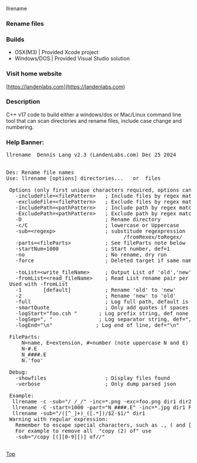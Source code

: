 llrename
### Rename files


### Builds
* OSX(M3)      | Provided Xcode project
* Windows/DOS  | Provided Visual Studio solution
 
### Visit home website
[https://landenlabs.com](https://landenlabs.com)

### Description

C++ v17 code to build either a windows/dos or Mac/Linux command line tool 
that can scan directories and rename files, include case change and numbering.

### Help Banner:
<pre>
llrename  Dennis Lang v2.3 (LandenLabs.com) Dec 25 2024


Des: Rename file names
Use: llrename [options] directories...   or  files

 Options (only first unique characters required, options can be repeated):
   -includeFile=&lt;filePattern>   ; Include files by regex match
   -excludeFile=&lt;filePattern>   ; Exclude files by regex match
   -IncludePath=&lt;pathPattern>   ; Include path by regex match
   -ExcludePath=&lt;pathPattern>   ; Exclude path by regex match
   -D                           ; Rename directory
   -c/C                         ; lowercase or Uppercase
   -sub=&lt;regexp>                ; substitude regexpression
                                      /fromRexex/toRegex/
   -parts=&lt;fileParts>           ; See fileParts note below
   -startNum=1000               ; Start number, def=1
   -no                          ; No rename, dry run
   -force                       ; Deleted target if same name

   -toList=&lt;write_fileName>     ; Output List of 'old','new'
   -fromList=&lt;read_fileName>    ; Read List rename pair per line
 Used with -fromList
   -1       [default]           ; Rename 'old' to 'new'
   -2                           ; Rename 'new' to 'old'
   -full                        ; Log full path, default is relative
   -smartQuote                  ; Only add quotes if spaces in path
   -logStart="foo.csh "       ; Log prefix string, def none
   -logSep=", "               ; Log separator string, def=", "
   -logEnd="\n"              ; Log end of line, def="\n"

 FileParts:
     N=name, E=extension, #=number (note uppercase N and E)
     N-#.E
     N_####.E
     N.'foo'

 Debug:
   -showfiles                   ; Display files found
   -verbose                     ; Only dump parsed json

 Example:
  llrename -c -sub="/ /_/" -inc=*.png -exc=foo.png dir1 dir2
  llrename -C -start=1000 -part="N_####.E" -inc=*.jpg dir1 Foo*.png Bar*.jpg
  llrename -sub="/([^_]+)_([.*])/$2-$1/" dir1
 Warning with regular expression:
   Remember to escape special characters, such as ., ( and [
   For example to remove all  "copy (2) of" use
   -sub="/copy [(][0-9][)] of//"

</pre>

[Top](#top)
